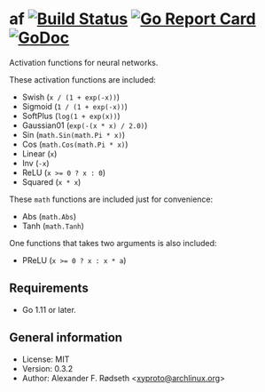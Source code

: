 # af [![Build Status](https://travis-ci.org/xyproto/af.svg?branch=master)](https://travis-ci.org/xyproto/af) [![Go Report Card](https://goreportcard.com/badge/github.com/xyproto/af)](https://goreportcard.com/report/github.com/xyproto/af) [![GoDoc](https://godoc.org/github.com/xyproto/af?status.svg)](https://godoc.org/github.com/xyproto/af)

Activation functions for neural networks.

These activation functions are included:

* Swish (`x / (1 + exp(-x))`)
* Sigmoid (`1 / (1 + exp(-x))`)
* SoftPlus (`log(1 + exp(x))`)
* Gaussian01 (`exp(-(x * x) / 2.0)`)
* Sin (`math.Sin(math.Pi * x)`)
* Cos (`math.Cos(math.Pi * x)`)
* Linear (`x`)
* Inv (`-x`)
* ReLU (`x >= 0 ? x : 0`)
* Squared (`x * x`)

These `math` functions are included just for convenience:

* Abs (`math.Abs`)
* Tanh (`math.Tanh`)

One functions that takes two arguments is also included:

* PReLU (`x >= 0 ? x : x * a`)

## Requirements

* Go 1.11 or later.

## General information

* License: MIT
* Version: 0.3.2
* Author: Alexander F. Rødseth &lt;xyproto@archlinux.org&gt;
